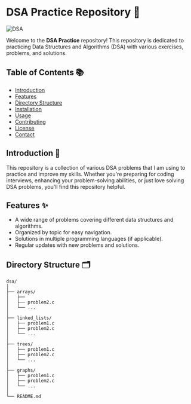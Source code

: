 # DSA Practice Repository 🚀

![DSA](https://img.shields.io/badge/DSA-Practice-blue.svg)

Welcome to the **DSA Practice** repository! This repository is dedicated to practicing Data Structures and Algorithms (DSA) with various exercises, problems, and solutions.

## Table of Contents 📚

- [Introduction](#introduction)
- [Features](#features)
- [Directory Structure](#directory-structure)
- [Installation](#installation)
- [Usage](#usage)
- [Contributing](#contributing)
- [License](#license)
- [Contact](#contact)

## Introduction 🌟

This repository is a collection of various DSA problems that I am using to practice and improve my skills. Whether you're preparing for coding interviews, enhancing your problem-solving abilities, or just love solving DSA problems, you'll find this repository helpful.

## Features ✨

- A wide range of problems covering different data structures and algorithms.
- Organized by topic for easy navigation.
- Solutions in multiple programming languages (if applicable).
- Regular updates with new problems and solutions.

## Directory Structure 🗂️

```plaintext
dsa/
│
├── arrays/
│   ├── 
│   ├── problem2.c
│   └── ...
│
├── linked_lists/
│   ├── problem1.c
│   ├── problem2.c
│   └── ...
│
├── trees/
│   ├── problem1.c
│   ├── problem2.c
│   └── ...
│
├── graphs/
│   ├── problem1.c
│   ├── problem2.c
│   └── ...
│
└── README.md

